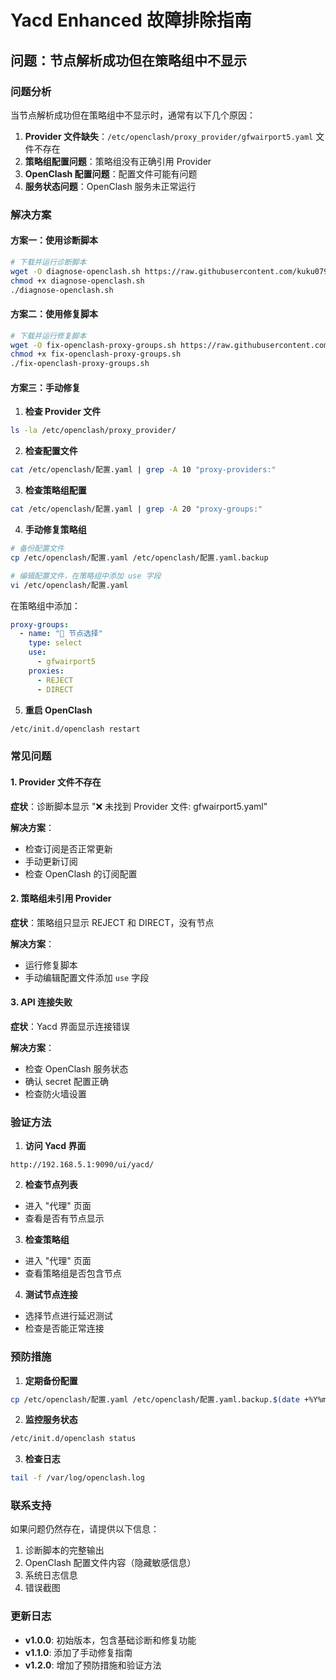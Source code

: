 # Yacd Enhanced 故障排除指南

## 问题：节点解析成功但在策略组中不显示

### 问题分析

当节点解析成功但在策略组中不显示时，通常有以下几个原因：

1. **Provider 文件缺失**：`/etc/openclash/proxy_provider/gfwairport5.yaml` 文件不存在
2. **策略组配置问题**：策略组没有正确引用 Provider
3. **OpenClash 配置问题**：配置文件可能有问题
4. **服务状态问题**：OpenClash 服务未正常运行

### 解决方案

#### 方案一：使用诊断脚本

```bash
# 下载并运行诊断脚本
wget -O diagnose-openclash.sh https://raw.githubusercontent.com/kuku0799/yacd-enhanced/dist/diagnose-openclash.sh
chmod +x diagnose-openclash.sh
./diagnose-openclash.sh
```

#### 方案二：使用修复脚本

```bash
# 下载并运行修复脚本
wget -O fix-openclash-proxy-groups.sh https://raw.githubusercontent.com/kuku0799/yacd-enhanced/dist/fix-openclash-proxy-groups.sh
chmod +x fix-openclash-proxy-groups.sh
./fix-openclash-proxy-groups.sh
```

#### 方案三：手动修复

1. **检查 Provider 文件**
```bash
ls -la /etc/openclash/proxy_provider/
```

2. **检查配置文件**
```bash
cat /etc/openclash/配置.yaml | grep -A 10 "proxy-providers:"
```

3. **检查策略组配置**
```bash
cat /etc/openclash/配置.yaml | grep -A 20 "proxy-groups:"
```

4. **手动修复策略组**
```bash
# 备份配置文件
cp /etc/openclash/配置.yaml /etc/openclash/配置.yaml.backup

# 编辑配置文件，在策略组中添加 use 字段
vi /etc/openclash/配置.yaml
```

在策略组中添加：
```yaml
proxy-groups:
  - name: "🚀 节点选择"
    type: select
    use:
      - gfwairport5
    proxies:
      - REJECT
      - DIRECT
```

5. **重启 OpenClash**
```bash
/etc/init.d/openclash restart
```

### 常见问题

#### 1. Provider 文件不存在

**症状**：诊断脚本显示 "❌ 未找到 Provider 文件: gfwairport5.yaml"

**解决方案**：
- 检查订阅是否正常更新
- 手动更新订阅
- 检查 OpenClash 的订阅配置

#### 2. 策略组未引用 Provider

**症状**：策略组只显示 REJECT 和 DIRECT，没有节点

**解决方案**：
- 运行修复脚本
- 手动编辑配置文件添加 `use` 字段

#### 3. API 连接失败

**症状**：Yacd 界面显示连接错误

**解决方案**：
- 检查 OpenClash 服务状态
- 确认 secret 配置正确
- 检查防火墙设置

### 验证方法

1. **访问 Yacd 界面**
```
http://192.168.5.1:9090/ui/yacd/
```

2. **检查节点列表**
- 进入 "代理" 页面
- 查看是否有节点显示

3. **检查策略组**
- 进入 "代理" 页面
- 查看策略组是否包含节点

4. **测试节点连接**
- 选择节点进行延迟测试
- 检查是否能正常连接

### 预防措施

1. **定期备份配置**
```bash
cp /etc/openclash/配置.yaml /etc/openclash/配置.yaml.backup.$(date +%Y%m%d)
```

2. **监控服务状态**
```bash
/etc/init.d/openclash status
```

3. **检查日志**
```bash
tail -f /var/log/openclash.log
```

### 联系支持

如果问题仍然存在，请提供以下信息：

1. 诊断脚本的完整输出
2. OpenClash 配置文件内容（隐藏敏感信息）
3. 系统日志信息
4. 错误截图

### 更新日志

- **v1.0.0**: 初始版本，包含基础诊断和修复功能
- **v1.1.0**: 添加了手动修复指南
- **v1.2.0**: 增加了预防措施和验证方法